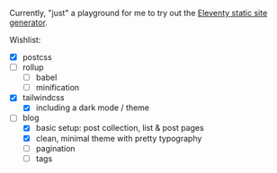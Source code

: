 Currently, "just" a playground for me to try out the [Eleventy static site generator](https://www.11ty.io/).

Wishlist:

- [x] postcss
- [ ] rollup
  - [ ] babel
  - [ ] minification
- [x] tailwindcss
  - [x] including a dark mode / theme
- [ ] blog
  - [x] basic setup: post collection, list & post pages
  - [x] clean, minimal theme with pretty typography
  - [ ] pagination
  - [ ] tags
